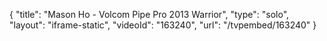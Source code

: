 {
    "title": "Mason Ho - Volcom Pipe Pro 2013 Warrior",
    "type": "solo",
    "layout": "iframe-static",
    "videoId": "163240",
    "url": "\/tvpembed\/163240"
}